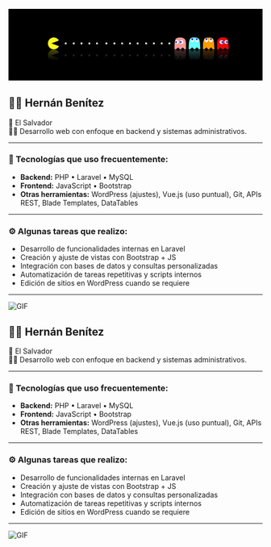 ![Portada](https://github.com/Hernan820/Hernan820/blob/main/gammingdos.jpeg?raw=true)

## 👨‍💻 Hernán Benítez

📍 El Salvador  
🧑‍💻 Desarrollo web con enfoque en backend y sistemas administrativos.

---

### 🧰 Tecnologías que uso frecuentemente:

- **Backend:** PHP • Laravel • MySQL  
- **Frontend:** JavaScript • Bootstrap  
- **Otras herramientas:** WordPress (ajustes), Vue.js (uso puntual), Git, APIs REST, Blade Templates, DataTables

---

### ⚙️ Algunas tareas que realizo:

- Desarrollo de funcionalidades internas en Laravel  
- Creación y ajuste de vistas con Bootstrap + JS  
- Integración con bases de datos y consultas personalizadas  
- Automatización de tareas repetitivas y scripts internos  
- Edición de sitios en WordPress cuando se requiere

---

![GIF](https://media.giphy.com/media/qgQUggAC3Pfv687qPC/giphy.gif)


## 👨‍💻 Hernán Benítez

📍 El Salvador  
🧑‍💻 Desarrollo web con enfoque en backend y sistemas administrativos.

---

### 🧰 Tecnologías que uso frecuentemente:

- **Backend:** PHP • Laravel • MySQL  
- **Frontend:** JavaScript • Bootstrap  
- **Otras herramientas:** WordPress (ajustes), Vue.js (uso puntual), Git, APIs REST, Blade Templates, DataTables

---

### ⚙️ Algunas tareas que realizo:

- Desarrollo de funcionalidades internas en Laravel  
- Creación y ajuste de vistas con Bootstrap + JS  
- Integración con bases de datos y consultas personalizadas  
- Automatización de tareas repetitivas y scripts internos  
- Edición de sitios en WordPress cuando se requiere

---

![GIF](https://media.giphy.com/media/qgQUggAC3Pfv687qPC/giphy.gif)
